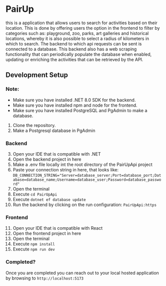 # PairUp
this is a application that allows users to search for activities based on their location. This is done by offering users the option in the frontend to filter by categories such as: playground, zoo, parks, art galleries and historical locations, whereby it is also possible to select a radius of kilometers in which to search. The backend to which api requests can be sent is connected to a database. This backend also has a web scraping functionality that can periodically populate the database when enabled, updating or enriching the activities that can be retrieved by the API.

## Development Setup
### Note:  
 - Make sure you have installed .NET 8.0 SDK for the backend.
 - Make sure you have installed npm and node for the frontend.
 - Make sure you have installed PostgreSQL and PgAdmin to make a database.

1. Clone the repository.
2. Make a Postgresql database in PgAdmin

### Backend
3. Open your IDE that is compatible with .NET
4. Open the backend project in here
5. Make a .env file locally int the root directory of the PairUpApi project
6. Paste your connection string in here, that looks like: ```DB_CONNECTION_STRING="Server=database_server;Port=database_port;Database=database_name;Username=database_user;Password=database_password"```
7. Open the terminal
8. Execute ```cd PairUpApi```
9. Execute ```dotnet ef database update```
10. Run the backend by clicking on the run configuration: ```PairUpApi:https```
 
### Frontend
11. Open your IDE that is compatible with React
12. Open the frontend project in here
13. Open the terminal
14. Execute ```npm install```
15. Execute ```npm run dev```

### Completed?
Once you are completed you can reach out to your local hosted application by browsing to ```http://localhost:5173``` 
